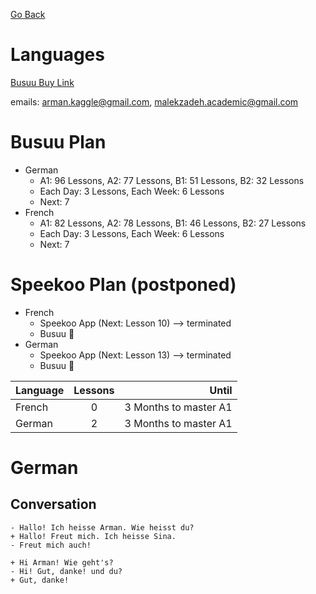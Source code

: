 [Go Back](https://github.com/arm-on/plan/blob/main/README.md)

# Languages

‌[Busuu Buy Link](https://license-market.ir/product/Busuu)

emails: arman.kaggle@gmail.com, malekzadeh.academic@gmail.com



# Busuu Plan
- German
    - A1: 96 Lessons, A2: 77 Lessons, B1: 51 Lessons, B2: 32 Lessons
    - Each Day: 3 Lessons, Each Week: 6 Lessons
    - Next: 7
- French
    - A1: 82 Lessons, A2: 78 Lessons, B1: 46 Lessons, B2: 27 Lessons 
    - Each Day: 3 Lessons, Each Week: 6 Lessons
    - Next: 7
# Speekoo Plan (postponed)
- French
    - Speekoo App (Next: Lesson 10) --> terminated
    - Busuu :hammer:
- German
    - Speekoo App (Next: Lesson 13) --> terminated
    - Busuu :hammer:

| Language   |      Lessons      |  Until |
|----------|:-------------:|------:|
| French |  0 | 3 Months to master A1 |
| German | 2 | 3 Months to master A1 |

# German
## Conversation
```
- Hallo! Ich heisse Arman. Wie heisst du?
+ Hallo! Freut mich. Ich heisse Sina.
- Freut mich auch!
```
```
+ Hi Arman! Wie geht's?
- Hi! Gut, danke! und du?
+ Gut, danke!
```
